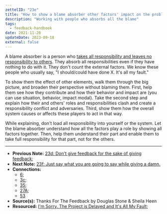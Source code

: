 ```yaml
---
zettelID: "23e"
title: "How to show a blame absorber other factors' impact on the problem"
description: "Working with people who absorbs all the blame"
tags:
  - feedback-handbook
date: 2021-11-28
updateDate: 2023-09-18
external: false
---
```


A blame absorber is a person who [takes all responsibility and leaves no responsibility to others](/dont-take-responsibility-more-and-stop-blaming/). They absorb all responsibilities even if they have nothing to do with it. They don't count the external factors. We know these people who usually say, "I should/could have done X. It's all my fault."

To show them the effect of other elements, walk them through the big picture, and broaden their perspective without blaming them. First, help them see how they contribute and how their behavior and impact are (you can use situation, behavior, impact modal). Take the second step and explain how their and others' roles and responsibilities clash and create a responsibility conflict and adversaries. Third, show them how the overall system causes or affects these players to act in that way.

While explaining, don't load all responsibility into yourself or the system. Let the blame absorber understand how all the factors play a role by showing all factors together. Then, help them understand their part and enable them to take full responsibility for that part, not for the others.

---

- **Previous Note:** [23d: Don't give feedback for the sake of giving feedback](/notes/23d/);
- **Next Note:** [23f: Just say what you are going to say while giving a damn.](/notes/23f/)
- **Connections:**
  - [6](/notes/6/);
  - [3c](/notes/3c/);
  - [35](/notes/35/);
  - [27A](/notes/27a/);
  - [53](/notes/53/)
- **Source(s):** Thanks For The Feedback by Douglas Stone & Sheila Heen
- **Resourced:** [I'm Sorry. The Project is Delayed and It's All My Fault](/dont-take-responsibility-more-and-stop-blaming/);
